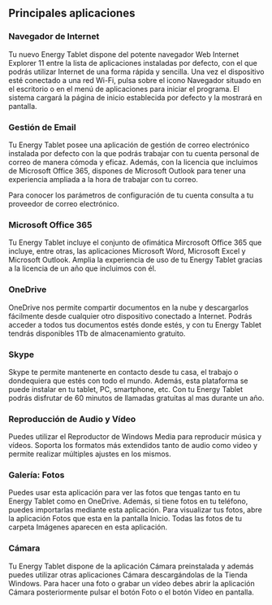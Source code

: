 ## Principales aplicaciones

### Navegador de Internet

Tu nuevo Energy Tablet dispone del potente navegador Web Internet Explorer 11 entre la lista de aplicaciones instaladas por defecto, con el que podrás utilizar Internet de una forma rápida y sencilla.
Una vez el dispositivo esté conectado a una red Wi-Fi, pulsa sobre el icono Navegador situado en el escritorio o en el menú de aplicaciones para iniciar el programa. El sistema cargará la página de inicio establecida por defecto y la mostrará en pantalla.


### Gestión de Email

Tu Energy Tablet posee una aplicación de gestión de correo electrónico instalada por defecto con la que podrás trabajar con tu cuenta personal de correo de manera cómoda y eficaz. Además, con la licencia que incluimos de Microsoft Office 365, dispones de Microsoft Outlook para tener una experiencia ampliada a la hora de trabajar con tu correo.

Para conocer los parámetros de configuración de tu cuenta consulta a tu proveedor de correo electrónico.


### Microsoft Office 365

Tu Energy Tablet incluye el conjunto de ofimática Mircrosoft Office 365 que incluye, entre otras, las aplicaciones Microsoft Word, Microsoft Excel y Microsoft Outlook. Amplia la experiencia de uso de tu Energy Tablet gracias a la licencia de un año que incluimos con él.


### OneDrive

OneDrive nos permite compartir documentos en la nube y descargarlos fácilmente desde cualquier otro dispositivo conectado a Internet. Podrás acceder a todos tus documentos estés donde estés, y con tu Energy Tablet tendrás disponibles 1Tb de almacenamiento gratuito.


### Skype

Skype te permite mantenerte en contacto desde tu casa, el trabajo o dondequiera que estés con todo el mundo. Además, esta plataforma se puede instalar en tu tablet, PC, smartphone, etc. Con tu Energy Tablet podrás disfrutar de 60 minutos de llamadas gratuitas al mas durante un año.


### Reproducción de Audio y Vídeo

Puedes utilizar el Reproductor de Windows Media  para reproducir música y vídeos. Soporta los formatos más extendidos tanto de audio como video y permite realizar múltiples ajustes en los mismos.


### Galería: Fotos

Puedes usar esta aplicación para ver las fotos que tengas tanto en tu Energy Tablet como en OneDrive. Además, si tiene fotos en tu teléfono, puedes importarlas mediante esta aplicación.
Para visualizar tus fotos, abre la aplicación Fotos que esta en la pantalla Inicio. Todas las fotos de tu carpeta Imágenes aparecen en esta aplicación.


### Cámara

Tu Energy Tablet dispone de la aplicación Cámara preinstalada  y además puedes utilizar otras aplicaciones Cámara descargándolas de la Tienda Windows.
Para hacer una foto o grabar un vídeo debes abrir la aplicación Cámara posteriormente pulsar el botón Foto o el botón Vídeo en pantalla.


